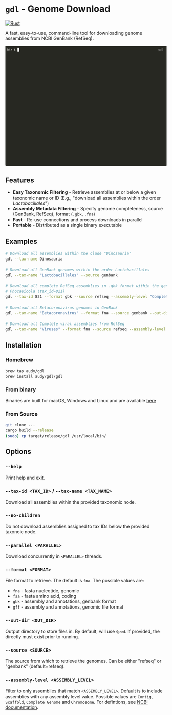 # `gdl` - Genome Download

[![Rust](https://github.com/audy/gdl/actions/workflows/rust.yml/badge.svg)](https://github.com/audy/gdl/actions/workflows/rust.yml)

A fast, easy-to-use, command-line tool for downloading genome assemblies from
NCBI GenBank (RefSeq).

![Demo](demo.gif)

## Features

- **Easy Taxonomic Filtering** - Retrieve assemblies at or below a given
  taxonomic name or ID (E.g., "download all assemblies within the order
  _Lactobacillales_")
- **Assembly Metadata Filtering** - Specify genome completeness, source
  (GenBank, RefSeq), format (`.gbk`, `.fna`)
- **Fast** - Re-use connections and process downloads in parallel
- **Portable** - Distributed as a single binary executable

## Examples

```sh
# Download all assemblies within the clade "Dinosauria"
gdl --tax-name Dinosauria

# Download all GenBank genomes within the order Lactobacillales
gdl --tax-name "Lactobacillales" --source genbank

# Download all complete RefSeq assemblies in .gbk format within the genus
# Phocaeicola (tax_id=821)
gdl --tax-id 821 --format gbk --source refseq --assembly-level "Complete Genome"

# Download all Betacoronavirus genomes in GenBank
gdl --tax-name "Betacoronavirus" --format fna --source genbank --out-dir betacoronaviruses/

# Download all Complete viral assemblies from RefSeq
gdl --tax-name "Viruses" --format fna --source refseq --assembly-level "Complete Genome"
```

## Installation

### Homebrew

```bash
brew tap audy/gdl
brew install audy/gdl/gdl
```

### From binary

Binaries are built for macOS, Windows and Linux and are available
[here](https://github.com/audy/gdl/releases)



### From Source

```sh
git clone ...
cargo build --release
(sudo) cp target/release/gdl /usr/local/bin/
```

## Options

### `--help`

Print help and exit.

### `--tax-id <TAX_ID>` / `--tax-name <TAX_NAME>`

Download all assemblies within the provided taxonomic node.

### `--no-children`

Do not download assemblies assigned to tax IDs below the provided taxonoic node.

### `--parallel <PARALLEL>`

Download concurrently in `<PARALLEL>` threads.

### `--format <FORMAT>`

File format to retrieve. The default is `fna`. The possible values are:

- `fna` - fasta nucleotide, genomic
- `faa` - fasta amino acid, coding
- `gbk` - assembly and annotations, genbank format
- `gff` - assembly and annotations, genomic file format

### `--out-dir <OUT_DIR>`

Output directory to store files in. By default, will use `$pwd`. If provided,
the directly must exist prior to running.

### `--source <SOURCE>`

The source from which to retrieve the genomes. Can be either "refseq" or
"genbank" (default=refseq).

### `--assembly-level <ASSEMBLY_LEVEL>`

Filter to only assemblies that match `<ASSEMBLY_LEVEL>`. Default is to include
assemblies with any assembly level value. Possible values are `Contig`,
`Scaffold`, `Complete Genome` and `Chromosome`. For defintions, see [NCBI
documentation](https://www.ncbi.nlm.nih.gov/datasets/docs/v2/glossary/).
